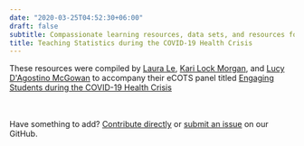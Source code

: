 ```yaml
---
date: "2020-03-25T04:52:30+06:00"
draft: false
subtitle: Compassionate learning resources, data sets, and resources for engaging students online
title: Teaching Statistics during the COVID-19 Health Crisis
---
```


These resources were compiled by [Laura Le](https://directory.sph.umn.edu/bio/sph-a-z/laura-le), [Kari Lock Morgan](http://www.personal.psu.edu/klm47/), and [Lucy D'Agostino McGowan](https://lucymcgowan.com) to accompany their eCOTS panel titled [Engaging Students during the COVID-19 Health Crisis](https://www.causeweb.org/cause/ecots/ecots20/panels/2)

<br><br>
Have something to add? [Contribute directly](https://github.com/LucyMcGowan/teaching-in-coronavirus-era) or [submit an issue](https://github.com/LucyMcGowan/teaching-in-coronavirus-era/issues/new) on our GitHub.